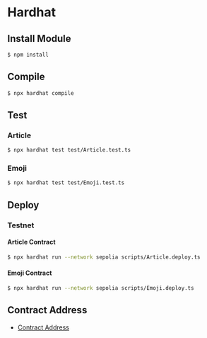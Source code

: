 # Hardhat

## Install Module

```sh
$ npm install
```

## Compile

```sh
$ npx hardhat compile
```

## Test

### Article

```sh
$ npx hardhat test test/Article.test.ts
```

### Emoji

```sh
$ npx hardhat test test/Emoji.test.ts
```

## Deploy

### Testnet

#### Article Contract

```sh
$ npx hardhat run --network sepolia scripts/Article.deploy.ts
```

#### Emoji Contract

```sh
$ npx hardhat run --network sepolia scripts/Emoji.deploy.ts
```

## Contract Address

- [Contract Address](./docs/Sepolia.md)
